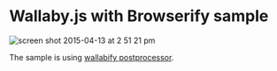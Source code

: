 # Wallaby.js with Browserify sample

![screen shot 2015-04-13 at 2 51 21 pm](https://cloud.githubusercontent.com/assets/979966/7109975/97b2371a-e1ec-11e4-948e-28af9907f7dd.png)

The sample is using [wallabify postprocessor](https://github.com/wallabyjs/wallabify).
